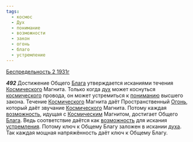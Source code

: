 ```yaml
---
tags:
  - космос
  - Дух
  - понимание
  - возможности
  - закон
  - огонь
  - благо
  - устремление
---
```


[Беспредельность 2 1931г](https://127.0.0.1:4002/agni/1931)

___492___
Достижение Общего [Блага](../../../tags/#благо) утверждается исканиями течения [Космического](../../../tags/#космос) Магнита. Только когда [дух](../../../tags/#Дух) может коснуться [космического](../../../tags/#космос) провода, он может устремиться к [пониманию](../../../tags/#понимание) высшего закона. Течение [Космического](../../../tags/#космос) Магнита даёт Пространственный [Огонь](../../../tags/#огонь), который даёт звучание [Космического](../../../tags/#космос) Магнита. Потому каждая [возможность](../../../tags/#возможности), идущая с [Космическим](../../../tags/#космос) Магнитом, достигает Общего [Блага](../../../tags/#благо). Ведь соответствие даётся как [возможность](../../../tags/#возможности) для искания [устремления](../../../tags/#устремление). Потому ключ к Общему Благу заложен в искании [духа](../../../tags/#Дух). Так каждая мощная напряжённость даёт ключ к Общему Благу.   

